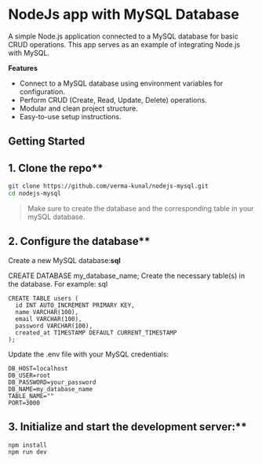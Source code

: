 # NodeJs app with MySQL Database

A simple Node.js application connected to a MySQL database for basic CRUD operations. This app serves as an example of integrating Node.js with MySQL.

**Features**

- Connect to a MySQL database using environment variables for configuration.
- Perform CRUD (Create, Read, Update, Delete) operations.
- Modular and clean project structure.
- Easy-to-use setup instructions.

## Getting Started

## 1. Clone the repo\*\*

```bash
git clone https://github.com/verma-kunal/nodejs-mysql.git
cd nodejs-mysql
```

> Make sure to create the database and the corresponding table in your mySQL database.

## 2. Configure the database\*\*

Create a new MySQL database:**sql**

CREATE DATABASE my_database_name;
Create the necessary table(s) in the database. For example:
sql

```
CREATE TABLE users (
  id INT AUTO_INCREMENT PRIMARY KEY,
  name VARCHAR(100),
  email VARCHAR(100),
  password VARCHAR(100),
  created_at TIMESTAMP DEFAULT CURRENT_TIMESTAMP
);
```

Update the .env file with your MySQL credentials:

```
DB_HOST=localhost
DB_USER=root
DB_PASSWORD=your_password
DB_NAME=my_database_name
TABLE_NAME=""
PORT=3000
```

## 3. Initialize and start the development server:\*\*

```bash
npm install
npm run dev
```

